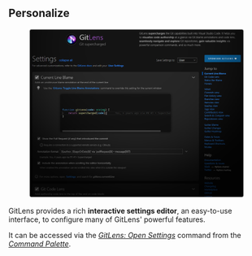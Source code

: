 ## Personalize

<p align="center">
  <figure>
    <img src="../../images/docs/settings.png" alt="GitLens Interactive Settings" />
  </figure>
</p>

GitLens provides a rich **interactive settings editor**, an easy-to-use interface, to configure many of GitLens' powerful features.

It can be accessed via the [_GitLens: Open Settings_](command:gitlens.showSettingsPage) command from the [_Command Palette_](command:workbench.action.quickOpen?%22GitLens%3A%20Open%20Settings%22).
